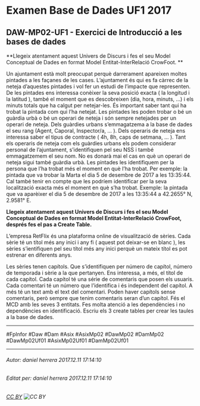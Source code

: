 # Examen Base de Dades UF1 2017
## DAW-MP02-UF1 - Exercici de Introducció a les bases de dades
**Llegeix atentament aquest Univers de Discurs i fes el seu Model Conceptual
de Dades en format Model Entitat-InterRelació CrowFoot. **

Un ajuntament està molt preocupat perquè darrerament apareixen moltes pintades a les façanes
de les cases. L’ajuntament és qui es fa càrrec de la neteja d’aquestes pintades i vol fer un estudi
de l’impacte que representen. De les pintades ens interessa conèixer la seva posició exacta ( la
longitud i la latitud ), també el moment que es descobreixen (dia, hora, minuts, ...) i els minuts
totals que ha calgut per netejar-les.
És important saber tant qui ha trobat la pintada com qui l’ha netejat. Les pintades les poden trobar
o bé un guàrdia urbà o bé un operari de neteja i són sempre netejades per un operari de neteja.
Dels guàrdies urbans s’emmagatzema a la base de dades el seu rang (Agent, Caporal,
Inspector/a, ... ). Dels operaris de neteja ens interessa saber el tipus de contracte ( 4h, 8h, caps de
setmana, ... ). Tant els operaris de neteja com els guàrdies urbans els podem considerar personal
de l’ajuntament, s’identifiquen pel seu NSS i també emmagatzemem el seu nom. No es donarà
mai el cas en què un operari de neteja sigui també guàrdia urbà.
Les pintades les identifiquem per la persona que l’ha trobat més el moment en què l’ha trobat. Per
exemple: la pintada que va trobar la Marta el dia 5 de desembre de 2017 a les 13:35:44. Cal
també tenir en compte que les podríem identificar per la seva localització exacta més el moment
en què s’ha trobat. Exemple: la pintada que va aparèixer el dia 5 de desembre de 2017 a les
13:35:44 a 42.2655° N, 2.9581° E.

**Llegeix atentament aquest Univers de Discurs i fes el seu Model Conceptual
de Dades en format Model Entitat-InterRelació CrowFoot, després fes el pas a Create Table.**


L’empresa RetFlix és una
plataforma online de
visualització de sèries. Cada
sèrie té un títol més any inici i
any fi ( aquest pot deixar-se en
blanc ), les sèries s’ientifiquen
pel seu títol més any inici
perquè un mateix títol es pot estrenar en diferents anys.

Les sèries tenen capítols.
Que s’identifiquen per
número de capítol, número
de temporada i sèrie a la
que pertanyen. Ens
interessa, a més, el títol de
cada capítol.
Cada capítol té una série de
comentaris que posen els
usuaris. Cada comentari té
un número que l’identifica i
és independent del capítol. A
més té un text amb el text
del comentari. Poden haver
capítols sense comentaris,
però sempre que tenim comentaris seran d’un capítol.
Fés el MCD amb les seves 3 entitats. Fes molta atenció a les dependències i no dependències en
identificació. Escriu els 3 create tables per crear les taules a la base de dades.

---

#FpInfor #Daw #Dam #Asix #AsixMp02 #DawMp02 #DamMp02 #DawMp02Uf01 #AsixMp02Uf01 #DamMp02Uf01

---

###### Autor: daniel herrera 2017.12.11 17:14:10
###### Editat per: daniel herrera 2017.12.11 17:14:10
###### [CC BY](https://creativecommons.org/licenses/by/4.0/) ![CC BY](https://licensebuttons.net/l/by/3.0/80x15.png)
